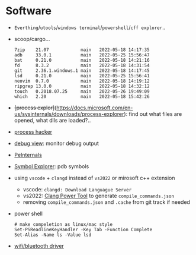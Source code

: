 # Software

* `Everthing`/`utools`/`windows terminal`/`powershell`/`cff explorer`..
* scoop/cargo...
  ```
  7zip    21.07            main   2022-05-18 14:17:35
  adb     33.0.1           main   2022-05-25 15:56:47
  bat     0.21.0           main   2022-05-18 14:21:16
  fd      8.3.2            main   2022-05-18 14:31:54
  git     2.36.1.windows.1 main   2022-05-18 14:17:45
  lsd     0.21.0           main   2022-05-25 15:56:41
  neovim  0.7.0            main   2022-05-18 14:19:12
  ripgrep 13.0.0           main   2022-05-18 14:32:12
  touch   0.2018.07.25     main   2022-05-26 19:49:09
  which   2.20             main   2022-05-18 15:42:26
  ```

* ~~[process explor]~~(https://docs.microsoft.com/en-us/sysinternals/downloads/process-explorer): find out what files are opened, what dlls are loaded?..

* [process hacker](https://processhacker.sourceforge.io/)
* [debug view](https://docs.microsoft.com/en-us/sysinternals/downloads/debugview): monitor debug output
* [PeInternals](https://www.andreybazhan.com/index.html)
* [Symbol Explorer](https://www.andreybazhan.com/symexp.html): pdb symbols

* using `vscode` + `clangd` instead of `vs2022` or mirosoft c++ extension
  * vscode: `clangd: Download Languague Server`
  * vs2022: [Clang Power Tool](https://clangpowertools.com/) to generate `compile_commands.json`
  * removing `compile_commands.json` and `.cache` from git track if needed
* power shell
  ```
  # make compeletion as linux/mac style
  Set-PSReadlineKeyHandler -Key Tab -Function Complete
  Set-Alias -Name ls -Value lsd
  ```
* [wifi/bluetooth driver](https://drive.google.com/file/d/1F4E97_WUJco-CiK-s8M6JENFV3H_r3jZ/view)
  